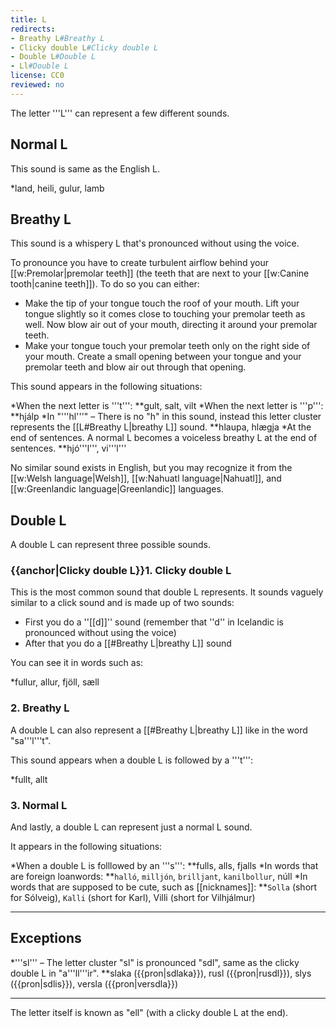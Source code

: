 ```yaml
---
title: L
redirects:
- Breathy L#Breathy L
- Clicky double L#Clicky double L
- Double L#Double L
- Ll#Double L
license: CC0
reviewed: no
---
```


The letter '''L''' can represent a few different sounds.

## Normal L

This sound is same as the English L.

*land, heili, gulur, lamb

## Breathy L
This sound is a whispery L that's pronounced without using the voice.

To pronounce you have to create turbulent airflow behind your [[w:Premolar|premolar teeth]] (the teeth that are next to your [[w:Canine tooth|canine teeth]]). To do so you can either:

* Make the tip of your tongue touch the roof of your mouth. Lift your tongue slightly so it comes close to touching your premolar teeth as well. Now blow air out of your mouth, directing it around your premolar teeth.
* Make your tongue touch your premolar teeth only on the right side of your mouth. Create a small opening between your tongue and your premolar teeth and blow air out through that opening.

This sound appears in the following situations:

*When the next letter is '''t''':
**gult, salt, vilt
*When the next letter is '''p''':
**hjálp
*In "'''hl'''" – There is no "h" in this sound, instead this letter cluster represents the [[L#Breathy L|breathy L]] sound.
**hlaupa, hlægja
*At the end of sentences. A normal L becomes a voiceless breathy L at the end of sentences.
**hjó'''l''', vi'''l'''

No similar sound exists in English, but you may recognize it from the [[w:Welsh language|Welsh]], [[w:Nahuatl language|Nahuatl]], and [[w:Greenlandic language|Greenlandic]] languages.

## Double L
A double L can represent three possible sounds.

### {{anchor|Clicky double L}}1. Clicky double L
This is the most common sound that double L represents. It sounds vaguely similar to a click sound and is made up of two sounds:

* First you do a ''[[d]]'' sound (remember that ''d'' in Icelandic is pronounced without using the voice)
* After that you do a [[#Breathy L|breathy L]] sound

You can see it in words such as:

*fullur, allur, fjöll, sæll

### 2. Breathy L
A double L can also represent a [[#Breathy L|breathy L]] like in the word "sa'''l'''t".

This sound appears when a double L is followed by a '''t''':

*fullt, allt

### 3. Normal L
And lastly, a double L can represent just a normal L sound.

It appears in the following situations:

*When a double L is folllowed by an '''s''':
**fulls, alls, fjalls
*In words that are foreign loanwords:
**`halló`, `milljón`, `brilljant`, `kanilbollur`, núll
*In words that are supposed to be cute, such as [[nicknames]]:
**`Solla` (short for Sólveig), `Kalli` (short for Karl), Villi (short for Vilhjálmur)

***

## Exceptions

*'''sl''' – The letter cluster "sl" is pronounced "sdl", same as the clicky double L in "a'''ll'''ir".
**slaka ({{pron|sdlaka}}), rusl ({{pron|rusdl}}), slys ({{pron|sdlis}}), versla ({{pron|versdla}})

***

The letter itself is known as "ell" (with a clicky double L at the end).
